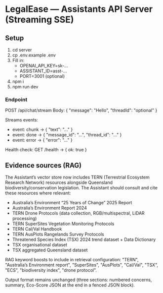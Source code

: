# LegalEase — Assistants API Server (Streaming SSE)

## Setup
1) cd server
2) cp .env.example .env
3) Fill in:
   - OPENAI_API_KEY=sk-...
   - ASSISTANT_ID=asst-...
   - PORT=3001 (optional)
4) npm i
5) npm run dev

### Endpoint
POST /api/chat/stream
Body: { "message": "Hello", "threadId": "optional" }

Streams events:
- event: chunk -> { "text": "..." }
- event: done  -> { "message_id": "...", "thread_id": "..." }
- event: error -> { "error": "..." }

Health check: GET /health -> { ok: true }

## Evidence sources (RAG)
The Assistant’s vector store now includes TERN (Terrestrial Ecosystem Research Network) resources alongside Queensland biodiversity/conservation legislation. The Assistant should consult and cite these resources where relevant:
- Australia’s Environment “25 Years of Change” 2025 Report
- Australia’s Environment Report 2024
- TERN Drone Protocols (data collection, RGB/multispectral, LiDAR processing)
- TERN SuperSites Vegetation Monitoring Protocols
- TERN Cal/Val Handbook
- TERN AusPlots Rangelands Survey Protocols
- Threatened Species Index (TSX) 2024 trend dataset + Data Dictionary
- TSX organisational dataset
- TSX aggregated Queensland dataset

RAG keyword boosts to include in retrieval configuration: "TERN", "Australia’s Environment report", "SuperSites", "AusPlots", "Cal/Val", "TSX", "ECS", "biodiversity index", "drone protocol".

Output format remains unchanged (three sections: numbered concerns, summary, Eco-Score JSON at the end in a fenced JSON block).

